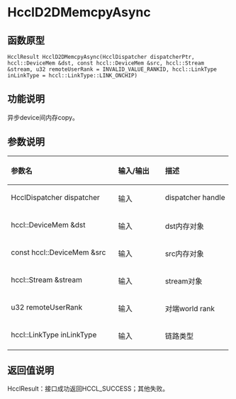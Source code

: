 # HcclD2DMemcpyAsync 

## 函数原型<a name="zh-cn_topic_0000001926464492_section2911mcpsimp"></a>

```
HcclResult HcclD2DMemcpyAsync(HcclDispatcher dispatcherPtr, hccl::DeviceMem &dst, const hccl::DeviceMem &src, hccl::Stream &stream, u32 remoteUserRank = INVALID_VALUE_RANKID, hccl::LinkType inLinkType = hccl::LinkType::LINK_ONCHIP)
```

## 功能说明<a name="zh-cn_topic_0000001926464492_section2913mcpsimp"></a>

异步device间内存copy。

## 参数说明<a name="zh-cn_topic_0000001926464492_section2915mcpsimp"></a>

<a name="zh-cn_topic_0000001926464492_table2916mcpsimp"></a>
<table><thead align="left"><tr id="zh-cn_topic_0000001926464492_row2922mcpsimp"><th class="cellrowborder" valign="top" width="48.484848484848484%" id="mcps1.1.4.1.1"><p id="zh-cn_topic_0000001926464492_p2924mcpsimp"><a name="zh-cn_topic_0000001926464492_p2924mcpsimp"></a><a name="zh-cn_topic_0000001926464492_p2924mcpsimp"></a>参数名</p>
</th>
<th class="cellrowborder" valign="top" width="21.21212121212121%" id="mcps1.1.4.1.2"><p id="zh-cn_topic_0000001926464492_p2926mcpsimp"><a name="zh-cn_topic_0000001926464492_p2926mcpsimp"></a><a name="zh-cn_topic_0000001926464492_p2926mcpsimp"></a>输入/输出</p>
</th>
<th class="cellrowborder" valign="top" width="30.303030303030305%" id="mcps1.1.4.1.3"><p id="zh-cn_topic_0000001926464492_p2928mcpsimp"><a name="zh-cn_topic_0000001926464492_p2928mcpsimp"></a><a name="zh-cn_topic_0000001926464492_p2928mcpsimp"></a>描述</p>
</th>
</tr>
</thead>
<tbody><tr id="zh-cn_topic_0000001926464492_row2930mcpsimp"><td class="cellrowborder" valign="top" width="48.484848484848484%" headers="mcps1.1.4.1.1 "><p id="zh-cn_topic_0000001926464492_p2932mcpsimp"><a name="zh-cn_topic_0000001926464492_p2932mcpsimp"></a><a name="zh-cn_topic_0000001926464492_p2932mcpsimp"></a>HcclDispatcher dispatcher</p>
</td>
<td class="cellrowborder" valign="top" width="21.21212121212121%" headers="mcps1.1.4.1.2 "><p id="zh-cn_topic_0000001926464492_p2934mcpsimp"><a name="zh-cn_topic_0000001926464492_p2934mcpsimp"></a><a name="zh-cn_topic_0000001926464492_p2934mcpsimp"></a>输入</p>
</td>
<td class="cellrowborder" valign="top" width="30.303030303030305%" headers="mcps1.1.4.1.3 "><p id="zh-cn_topic_0000001926464492_p2936mcpsimp"><a name="zh-cn_topic_0000001926464492_p2936mcpsimp"></a><a name="zh-cn_topic_0000001926464492_p2936mcpsimp"></a>dispatcher handle</p>
</td>
</tr>
<tr id="zh-cn_topic_0000001926464492_row2937mcpsimp"><td class="cellrowborder" valign="top" width="48.484848484848484%" headers="mcps1.1.4.1.1 "><p id="zh-cn_topic_0000001926464492_p2939mcpsimp"><a name="zh-cn_topic_0000001926464492_p2939mcpsimp"></a><a name="zh-cn_topic_0000001926464492_p2939mcpsimp"></a>hccl::DeviceMem &amp;dst</p>
</td>
<td class="cellrowborder" valign="top" width="21.21212121212121%" headers="mcps1.1.4.1.2 "><p id="zh-cn_topic_0000001926464492_p2941mcpsimp"><a name="zh-cn_topic_0000001926464492_p2941mcpsimp"></a><a name="zh-cn_topic_0000001926464492_p2941mcpsimp"></a>输入</p>
</td>
<td class="cellrowborder" valign="top" width="30.303030303030305%" headers="mcps1.1.4.1.3 "><p id="zh-cn_topic_0000001926464492_p2943mcpsimp"><a name="zh-cn_topic_0000001926464492_p2943mcpsimp"></a><a name="zh-cn_topic_0000001926464492_p2943mcpsimp"></a>dst内存对象</p>
</td>
</tr>
<tr id="zh-cn_topic_0000001926464492_row2944mcpsimp"><td class="cellrowborder" valign="top" width="48.484848484848484%" headers="mcps1.1.4.1.1 "><p id="zh-cn_topic_0000001926464492_p2946mcpsimp"><a name="zh-cn_topic_0000001926464492_p2946mcpsimp"></a><a name="zh-cn_topic_0000001926464492_p2946mcpsimp"></a>const hccl::DeviceMem &amp;src</p>
</td>
<td class="cellrowborder" valign="top" width="21.21212121212121%" headers="mcps1.1.4.1.2 "><p id="zh-cn_topic_0000001926464492_p2948mcpsimp"><a name="zh-cn_topic_0000001926464492_p2948mcpsimp"></a><a name="zh-cn_topic_0000001926464492_p2948mcpsimp"></a>输入</p>
</td>
<td class="cellrowborder" valign="top" width="30.303030303030305%" headers="mcps1.1.4.1.3 "><p id="zh-cn_topic_0000001926464492_p2950mcpsimp"><a name="zh-cn_topic_0000001926464492_p2950mcpsimp"></a><a name="zh-cn_topic_0000001926464492_p2950mcpsimp"></a>src内存对象</p>
</td>
</tr>
<tr id="zh-cn_topic_0000001926464492_row2951mcpsimp"><td class="cellrowborder" valign="top" width="48.484848484848484%" headers="mcps1.1.4.1.1 "><p id="zh-cn_topic_0000001926464492_p2953mcpsimp"><a name="zh-cn_topic_0000001926464492_p2953mcpsimp"></a><a name="zh-cn_topic_0000001926464492_p2953mcpsimp"></a>hccl::Stream &amp;stream</p>
</td>
<td class="cellrowborder" valign="top" width="21.21212121212121%" headers="mcps1.1.4.1.2 "><p id="zh-cn_topic_0000001926464492_p2955mcpsimp"><a name="zh-cn_topic_0000001926464492_p2955mcpsimp"></a><a name="zh-cn_topic_0000001926464492_p2955mcpsimp"></a>输入</p>
</td>
<td class="cellrowborder" valign="top" width="30.303030303030305%" headers="mcps1.1.4.1.3 "><p id="zh-cn_topic_0000001926464492_p2957mcpsimp"><a name="zh-cn_topic_0000001926464492_p2957mcpsimp"></a><a name="zh-cn_topic_0000001926464492_p2957mcpsimp"></a>stream对象</p>
</td>
</tr>
<tr id="zh-cn_topic_0000001926464492_row2958mcpsimp"><td class="cellrowborder" valign="top" width="48.484848484848484%" headers="mcps1.1.4.1.1 "><p id="zh-cn_topic_0000001926464492_p2960mcpsimp"><a name="zh-cn_topic_0000001926464492_p2960mcpsimp"></a><a name="zh-cn_topic_0000001926464492_p2960mcpsimp"></a>u32 remoteUserRank</p>
</td>
<td class="cellrowborder" valign="top" width="21.21212121212121%" headers="mcps1.1.4.1.2 "><p id="zh-cn_topic_0000001926464492_p2962mcpsimp"><a name="zh-cn_topic_0000001926464492_p2962mcpsimp"></a><a name="zh-cn_topic_0000001926464492_p2962mcpsimp"></a>输入</p>
</td>
<td class="cellrowborder" valign="top" width="30.303030303030305%" headers="mcps1.1.4.1.3 "><p id="zh-cn_topic_0000001926464492_p2964mcpsimp"><a name="zh-cn_topic_0000001926464492_p2964mcpsimp"></a><a name="zh-cn_topic_0000001926464492_p2964mcpsimp"></a>对端world rank</p>
</td>
</tr>
<tr id="zh-cn_topic_0000001926464492_row2965mcpsimp"><td class="cellrowborder" valign="top" width="48.484848484848484%" headers="mcps1.1.4.1.1 "><p id="zh-cn_topic_0000001926464492_p2967mcpsimp"><a name="zh-cn_topic_0000001926464492_p2967mcpsimp"></a><a name="zh-cn_topic_0000001926464492_p2967mcpsimp"></a>hccl::LinkType inLinkType</p>
</td>
<td class="cellrowborder" valign="top" width="21.21212121212121%" headers="mcps1.1.4.1.2 "><p id="zh-cn_topic_0000001926464492_p2969mcpsimp"><a name="zh-cn_topic_0000001926464492_p2969mcpsimp"></a><a name="zh-cn_topic_0000001926464492_p2969mcpsimp"></a>输入</p>
</td>
<td class="cellrowborder" valign="top" width="30.303030303030305%" headers="mcps1.1.4.1.3 "><p id="zh-cn_topic_0000001926464492_p2971mcpsimp"><a name="zh-cn_topic_0000001926464492_p2971mcpsimp"></a><a name="zh-cn_topic_0000001926464492_p2971mcpsimp"></a>链路类型</p>
</td>
</tr>
</tbody>
</table>

## 返回值说明<a name="zh-cn_topic_0000001926464492_section2972mcpsimp"></a>

HcclResult：接口成功返回HCCL\_SUCCESS；其他失败。


